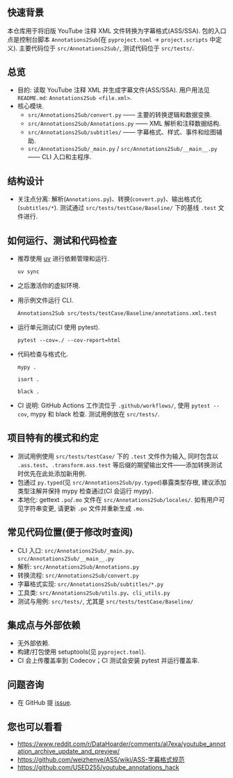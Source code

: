 #

## 快速背景

本仓库用于将旧版 YouTube 注释 XML 文件转换为字幕格式(ASS/SSA). 包的入口点是控制台脚本 `Annotations2Sub`(在 `pyproject.toml` -> `project.scripts` 中定义). 主要代码位于 `src/Annotations2Sub/`, 测试代码位于 `src/tests/`.

## 总览

- 目的: 读取 YouTube 注释 XML 并生成字幕文件(ASS/SSA). 用户用法见 `README.md`: `Annotations2Sub <file.xml>`.
- 核心模块.
  - `src/Annotations2Sub/convert.py` —— 主要的转换逻辑和数据变换.
  - `src/Annotations2Sub/Annotations.py` —— XML 解析和注释数据结构.
  - `src/Annotations2Sub/subtitles/` —— 字幕格式、样式、事件和绘图辅助.
  - `src/Annotations2Sub/_main.py` / `src/Annotations2Sub/__main__.py` —— CLI 入口和主程序.

## 结构设计

- 关注点分离: 解析(`Annotations.py`)、转换(`convert.py`)、输出格式化(`subtitles/*`). 测试通过 `src/tests/testCase/Baseline/` 下的基线 `.test` 文件进行.

## 如何运行、测试和代码检查

- 推荐使用 [uv](https://github.com/astral-sh/uv) 进行依赖管理和运行.

  `uv sync`

- 之后激活你的虚拟环境.

- 用示例文件运行 CLI.

  `Annotations2Sub src/tests/testCase/Baseline/annotations.xml.test`

- 运行单元测试(CI 使用 pytest).

  `pytest --cov=./ --cov-report=html`

- 代码检查与格式化.

  `mypy .`

  `isort .`

  `black .`

- CI 说明: GitHub Actions 工作流位于 `.github/workflows/`, 使用 `pytest --cov`, mypy 和 black 检查. 测试用例放在 `src/tests/`.

## 项目特有的模式和约定

- 测试用例使用 `src/tests/testCase/` 下的 `.test` 文件作为输入, 同时包含以 `.ass.test`、`.transform.ass.test` 等后缀的期望输出文件——添加转换测试时优先在此处添加新用例.
- 包通过 `py.typed`(见 `src/Annotations2Sub/py.typed`)暴露类型存根, 建议添加类型注解并保持 mypy 检查通过(CI 会运行 mypy).
- 本地化: gettext `.po`/`.mo` 文件在 `src/Annotations2Sub/locales/`. 如有用户可见字符串变更, 请更新 `.po` 文件并重新生成 `.mo`.

## 常见代码位置(便于修改时查阅)

- CLI 入口: `src/Annotations2Sub/_main.py`、`src/Annotations2Sub/__main__.py`
- 解析: `src/Annotations2Sub/Annotations.py`
- 转换流程: `src/Annotations2Sub/convert.py`
- 字幕格式实现: `src/Annotations2Sub/subtitles/*.py`
- 工具类: `src/Annotations2Sub/utils.py`、`cli_utils.py`
- 测试与用例: `src/tests/`, 尤其是 `src/tests/testCase/Baseline/`

## 集成点与外部依赖

- 无外部依赖.
- 构建/打包使用 setuptools(见 `pyproject.toml`).
- CI 会上传覆盖率到 Codecov；CI 测试会安装 pytest 并运行覆盖率.

## 问题咨询

- 在 GitHub 提 [issue](https://github.com/USED255/Annotations2Sub/issues).

## 您也可以看看

- https://www.reddit.com/r/DataHoarder/comments/al7exa/youtube_annotation_archive_update_and_preview/
- https://github.com/weizhenye/ASS/wiki/ASS-字幕格式规范
- https://github.com/USED255/youtube_annotations_hack
